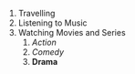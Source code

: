 1. Travelling
2. Listening to Music
3. Watching Movies and Series
    1. *Action*
    2. _Comedy_
    3. __Drama__
